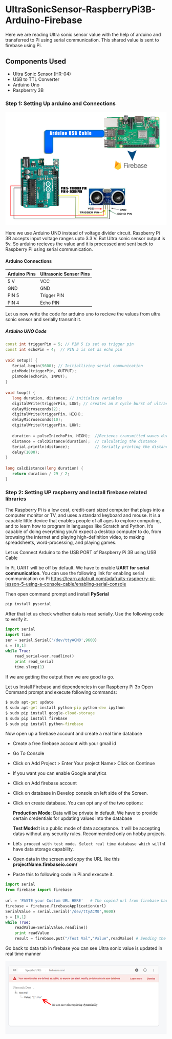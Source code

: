 # UltraSonicSensor-RaspberryPi3B-Arduino-Firebase
Here we are reading Ultra sonic sensor value with the help of arduino and transferred to Pi using serial communication. This shared value is sent to firebase using Pi. 

## Components Used

- Ultra Sonic Sensor (HR-04)
- USB to TTL Converter
- Arduino Uno
- Raspberrry 3B

### Step 1: Setting Up arduino and Connections

![Image of Circuit](https://raw.githubusercontent.com/anandusreeni/UltraSonicSensor-RaspberryPi3B-Arduino-Firebase/master/US%20FB%20Circuit.jpg)

Here we use Arduino UNO instead of voltage divider circuit. Raspberry Pi 3B accepts input voltage ranges upto 3.3 V. But Ultra sonic sensor output is 5v. So arduino recieves the value and it is processed and sent back to Raspberry Pi using serial communication. 



 #### Arduino Connections
 
 Arduino Pins | Ultrasonic Sensor Pins
 -------------|----------------------
 5 V          | VCC
 GND          | GND
 PIN 5        | Trigger PIN
 PIN 4        | Echo PIN



Let us now write the code for arduino uno to recieve the values from ultra sonic sensor and serially transmit it.

##### Arduino UNO Code

```c++
const int triggerPin = 5; // PIN 5 is set as trigger pin
const int echoPin = 4;  // PIN 5 is set as echo pin

void setup() {
   Serial.begin(9600); // Initiallizing serial communication
   pinMode(triggerPin, OUTPUT);
   pinMode(echoPin, INPUT);
}

void loop() {
   long duration, distance; // initialize variables
   digitalWrite(triggerPin, LOW); // creates an 8 cycle burst of ultrasound at 40 kHz.
   delayMicroseconds(2);
   digitalWrite(triggerPin, HIGH);
   delayMicroseconds(10);
   digitalWrite(triggerPin, LOW);
   
   duration = pulseIn(echoPin, HIGH);  //Recieves transmitted waves durration
   distance = calcDistance(duration);  // calculating the distance
   Serial.println(distance);           // Serially printing the distance
   delay(1000);
}

long calcDistance(long duration) {
   return duration / 29 / 2;
}
```
### Step 2: Setting UP raspberry and Install firebase related libraries

The Raspberry Pi is a low cost, credit-card sized computer that plugs into a computer monitor or TV, and uses a standard keyboard and mouse. It is a capable little device that enables people of all ages to explore computing, and to learn how to program in languages like Scratch and Python. It’s capable of doing everything you’d expect a desktop computer to do, from browsing the internet and playing high-definition video, to making spreadsheets, word-processing, and playing games.

Let us Connect Arduino to the USB PORT of Raspberry Pi 3B using USB Cable

In Pi, UART will be off by default. We have to enable **UART for serial communication**. You can use the following link for enabling serial communication on Pi
https://learn.adafruit.com/adafruits-raspberry-pi-lesson-5-using-a-console-cable/enabling-serial-console

Then open command prompt and install **PySerial**

```bat
pip install pyserial
```

After that let us check whether data is read serially. Use the following code to verify it.

```python
import serial
import time
ser = serial.Serial('/dev/ttyACM0',9600)
s = [0,1]
while True:
    read_serial=ser.readline()
    print read_serial
    time.sleep(1)
```    
If we are getting the output then we are good to go.

Let us Install Firebase and dependencies in our Raspberry Pi 3b 
Open Command prompt and  execute following commands:

```bat
$ sudo apt-get update
$ sudo apt-get install python-pip python-dev ipython
$ sudo pip install google-cloud-storage
$ sudo pip install firebase
$ sudo pip install python-firebase
```
Now open up a firebase account and create a real time database

  - Create a free firebase account with your gmail id
  - Go To Console
  - Click on Add Project > Enter Your project Name> Click on Continue
  - If you want you can enable Google analytics
  - Click on Add firebase account
  - Click on database in Develop console on left side of the Screen. 
  - Click on create database.
    You can opt any of the two options:
    
     **Production Mode**: Data will be private in default. We have to provide certain credentials for updating values into the database
     
     **Test Mode**:It is a public mode of data acceptance. It will be accepting datas without any security rules. Recommended only on hobby projects.
     
  - Let`s proceed with test mode. Select real time database which willn`t have data storage capability. 
  - Open data in the screen and copy the URL like this **projectName.firebaseio.com/**
  - Paste this to following code in Pi and execute it.
  
  ```python 
  import serial
  from firebase import firebase

  url = 'PASTE your Custom URL HERE'   # The copied url from firebase have to place here
  firebase = firebase.FirebaseApplication(url)   
  SerialValue = serial.Serial('/dev/ttyACM0',9600)
  s = [0,1]
  while True:
      readValue=SerialValue.readline()
      print readValue
      result = firebase.put("/Test Val","Value",readValue) # Sending the real time value, Test Val is just a parameter name. You can update it as you like
  ```    
  
Go back to data tab in firebase you can see Ultra sonic value is updated in real time manner
  
![Image of Circuit](https://raw.githubusercontent.com/anandusreeni/UltraSonicSensor-RaspberryPi3B-Arduino-Firebase/master/Output.jpg)





